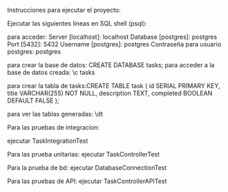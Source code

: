 Instrucciones para ejecutar el proyecto:


Ejecutar las siguientes líneas en SQL shell (psql):

para acceder: 
Server [localhost]: localhost
Database [postgres]: postgres 
Port [5432]: 5432 
Username [postgres]: postgres 
Contraseña para usuario postgres: postgres

para crear la base de datos: CREATE DATABASE tasks;
para acceder a la base de datos creada: \c tasks

para crear la tabla de tasks:CREATE TABLE task (
    id SERIAL PRIMARY KEY,
    title VARCHAR(255) NOT NULL,
    description TEXT,
    completed BOOLEAN DEFAULT FALSE
);

para ver las tablas generadas: \dt

Para las pruebas de integracion:

ejecutar TaskIntegrationTest

Para las prueba unitarias: 
ejecutar TaskControllerTest 

Para la prueba de bd:
ejecutar DatabaseConnectionTest 

Para las pruebas de API:
ejecutar TaskControllerAPITest
